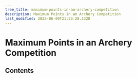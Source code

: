```yaml
---
tree_title: maximum-points-in-an-archery-competition
description: Maximum Points in an Archery Competition
last_modified: 2022-06-09T21:23:28.2328
---
```


# Maximum Points in an Archery Competition

## Contents
